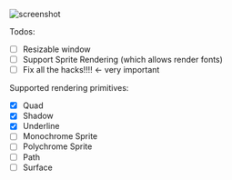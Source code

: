 ![screenshot](https://github.com/PianoPrinter/gpui_win/blob/fc412e41ab20c8f5ad2d25a3b6112ea6987a9a76/screenshot.png)

Todos:
- [ ] Resizable window
- [ ] Support Sprite Rendering (which allows render fonts)
- [ ] Fix all the hacks!!!! <- very important

Supported rendering primitives:
- [x] Quad
- [x] Shadow
- [x] Underline
- [ ] Monochrome Sprite
- [ ] Polychrome Sprite
- [ ] Path
- [ ] Surface